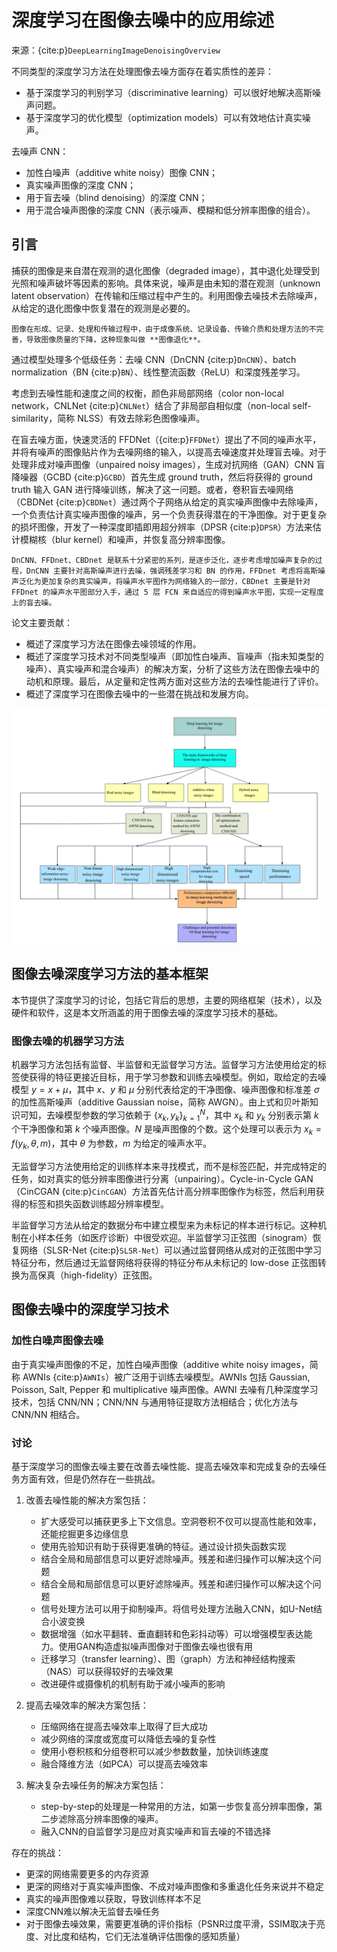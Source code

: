 # 深度学习在图像去噪中的应用综述

来源：{cite:p}`DeepLearningImageDenoisingOverview`

不同类型的深度学习方法在处理图像去噪方面存在着实质性的差异：

- 基于深度学习的判别学习（discriminative learning）可以很好地解决高斯噪声问题。
- 基于深度学习的优化模型（optimization models）可以有效地估计真实噪声。

去噪声 CNN：

- 加性白噪声（additive white noisy）图像 CNN；
- 真实噪声图像的深度 CNN；
- 用于盲去噪（blind denoising）的深度 CNN；
- 用于混合噪声图像的深度 CNN（表示噪声、模糊和低分辨率图像的组合）。

## 引言

捕获的图像是来自潜在观测的退化图像（degraded image），其中退化处理受到光照和噪声破坏等因素的影响。具体来说，噪声是由未知的潜在观测（unknown latent observation）在传输和压缩过程中产生的。利用图像去噪技术去除噪声，从给定的退化图像中恢复潜在的观测是必要的。

```{note}
图像在形成、记录、处理和传输过程中，由于成像系统、记录设备、传输介质和处理方法的不完善，导致图像质量的下降，这种现象叫做 **图像退化**。
```

通过模型处理多个低级任务：去噪 CNN（DnCNN {cite:p}`DnCNN`）、batch normalization（BN {cite:p}`BN`）、线性整流函数（ReLU）和深度残差学习。

考虑到去噪性能和速度之间的权衡，颜色非局部网络（color non-local network，CNLNet {cite:p}`CNLNet`）结合了非局部自相似度（non-local self-similarity，简称 NLSS）有效去除彩色图像噪声。

在盲去噪方面，快速灵活的 FFDNet（{cite:p}`FFDNet`）提出了不同的噪声水平，并将有噪声的图像贴片作为去噪网络的输入，以提高去噪速度并处理盲去噪。对于处理非成对噪声图像（unpaired noisy images），生成对抗网络（GAN）CNN 盲降噪器（GCBD {cite:p}`GCBD`）首先生成 ground truth，然后将获得的 ground truth 输入 GAN 进行降噪训练，解决了这一问题。或者，卷积盲去噪网络（CBDNet {cite:p}`CBDNet`）通过两个子网络从给定的真实噪声图像中去除噪声，一个负责估计真实噪声图像的噪声，另一个负责获得潜在的干净图像。对于更复杂的损坏图像，开发了一种深度即插即用超分辨率（DPSR {cite:p}`DPSR`）方法来估计模糊核（blur kernel）和噪声，并恢复高分辨率图像。

```{note}
DnCNN、FFDnet、CBDnet 是联系十分紧密的系列，是逐步泛化，逐步考虑增加噪声复杂的过程，DnCNN 主要针对高斯噪声进行去噪，强调残差学习和 BN 的作用，FFDnet 考虑将高斯噪声泛化为更加复杂的真实噪声，将噪声水平图作为网络输入的一部分，CBDnet 主要是针对 FFDnet 的噪声水平图部分入手，通过 5 层 FCN 来自适应的得到噪声水平图，实现一定程度上的盲去噪。
```

论文主要贡献：

- 概述了深度学习方法在图像去噪领域的作用。
- 概述了深度学习技术对不同类型噪声（即加性白噪声、盲噪声（指未知类型的噪声）、真实噪声和混合噪声）的解决方案，分析了这些方法在图像去噪中的动机和原理。最后，从定量和定性两方面对这些方法的去噪性能进行了评价。
- 概述了深度学习在图像去噪中的一些潜在挑战和发展方向。

![](images/overview.png)

## 图像去噪深度学习方法的基本框架

本节提供了深度学习的讨论，包括它背后的思想，主要的网络框架（技术），以及硬件和软件，这是本文所涵盖的用于图像去噪的深度学习技术的基础。

### 图像去噪的机器学习方法

机器学习方法包括有监督、半监督和无监督学习方法。监督学习方法使用给定的标签使获得的特征更接近目标，用于学习参数和训练去噪模型。例如，取给定的去噪模型 $y = x + \mu$，其中 $x$、$y$ 和 $\mu$ 分别代表给定的干净图像、噪声图像和标准差 $\sigma$ 的加性高斯噪声（additive Gaussian noise，简称 AWGN）。由上式和贝叶斯知识可知，去噪模型参数的学习依赖于 $\{x_k, y_k\}_{k=1}^N$，其中 $x_k$ 和 $y_k$ 分别表示第 $k$ 个干净图像和第 $k$ 个噪声图像。$N$ 是噪声图像的个数。这个处理可以表示为 $x_k = f(y_k, \theta, m)$，其中 $\theta$ 为参数，$m$ 为给定的噪声水平。

无监督学习方法使用给定的训练样本来寻找模式，而不是标签匹配，并完成特定的任务，如对真实的低分辨率图像进行分离（unpairing）。Cycle-in-Cycle GAN（CinCGAN {cite:p}`CinCGAN`）方法首先估计高分辨率图像作为标签，然后利用获得的标签和损失函数训练超分辨率模型。

半监督学习方法从给定的数据分布中建立模型来为未标记的样本进行标记。这种机制在小样本任务（如医疗诊断）中很受欢迎。半监督学习正弦图（sinogram）恢复网络（SLSR-Net {cite:p}`SLSR-Net`）可以通过监督网络从成对的正弦图中学习特征分布，然后通过无监督网络将获得的特征分布从未标记的  low-dose 正弦图转换为高保真（high-fidelity）正弦图。

## 图像去噪中的深度学习技术

### 加性白噪声图像去噪

由于真实噪声图像的不足，加性白噪声图像（additive white noisy images，简称 AWNIs {cite:p}`AWNIs`）被广泛用于训练去噪模型。AWNIs 包括 Gaussian, Poisson, Salt, Pepper 和 multiplicative 噪声图像。AWNI 去噪有几种深度学习技术，包括 CNN/NN；CNN/NN 与通用特征提取方法相结合；优化方法与 CNN/NN 相结合。

### 讨论

基于深度学习的图像去噪主要在改善去噪性能、提高去噪效率和完成复杂的去噪任务方面有效，但是仍然存在一些挑战。

1. 改善去噪性能的解决方案包括：
    - 扩大感受可以捕获更多上下文信息。空洞卷积不仅可以提高性能和效率，还能挖掘更多边缘信息
    - 使用先验知识有助于获得更准确的特征。通过设计损失函数实现
    - 结合全局和局部信息可以更好滤除噪声。残差和递归操作可以解决这个问题
    - 结合全局和局部信息可以更好滤除噪声。残差和递归操作可以解决这个问题
    - 信号处理方法可以用于抑制噪声。将信号处理方法融入CNN，如U-Net结合小波变换
    - 数据增强（如水平翻转、垂直翻转和色彩抖动等）可以增强模型表达能力。使用GAN构造虚拟噪声图像对于图像去噪也很有用
    - 迁移学习（transfer learning）、图（graph）方法和神经结构搜索（NAS）可以获得较好的去噪效果
    - 改进硬件或摄像机的机制有助于减小噪声的影响

2. 提高去噪效率的解决方案包括：
    - 压缩网络在提高去噪效率上取得了巨大成功
    - 减少网络的深度或宽度可以降低去噪的复杂性
    - 使用小卷积核和分组卷积可以减少参数数量，加快训练速度
    - 融合降维方法（如PCA）可以提高去噪效率

3. 解决复杂去噪任务的解决方案包括：
    - step-by-step的处理是一种常用的方法，如第一步恢复高分辨率图像，第二步滤除高分辨率图像的噪声。
    - 融入CNN的自监督学习是应对真实噪声和盲去噪的不错选择


存在的挑战：

- 更深的网络需要更多的内存资源
- 更深的网络对于真实噪声图像、不成对噪声图像和多重退化任务来说并不稳定
- 真实的噪声图像难以获取，导致训练样本不足
- 深度CNN难以解决无监督去噪任务
- 对于图像去噪效果，需要更准确的评价指标（PSNR过度平滑，SSIM取决于亮度、对比度和结构，它们无法准确评估图像的感知质量）
